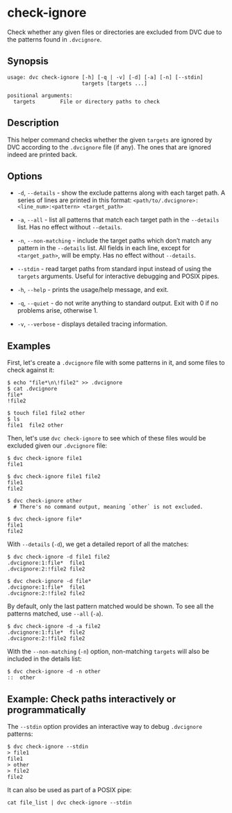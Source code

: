 # check-ignore

Check whether any given files or directories are excluded from DVC due to the
patterns found in `.dvcignore`.

## Synopsis

```usage
usage: dvc check-ignore [-h] [-q | -v] [-d] [-a] [-n] [--stdin]
                        targets [targets ...]

positional arguments:
  targets        File or directory paths to check
```

## Description

This helper command checks whether the given `targets` are ignored by DVC
according to the `.dvcignore` file (if any). The ones that are ignored indeed
are printed back.

## Options

- `-d`, `--details` - show the exclude patterns along with each target path. A
  series of lines are printed in this format:
  `<path/to/.dvcignore>:<line_num>:<pattern> <target_path>`

- `-a`, `--all` - list all patterns that match each target path in the
  `--details` list. Has no effect without `--details`.

- `-n`, `--non-matching` - include the target paths which don’t match any
  pattern in the `--details` list. All fields in each line, except for
  `<target_path>`, will be empty. Has no effect without `--details`.

- `--stdin` - read target paths from standard input instead of using the
  `targets` arguments. Useful for interactive debugging and POSIX pipes.

- `-h`, `--help` - prints the usage/help message, and exit.

- `-q`, `--quiet` - do not write anything to standard output. Exit with 0 if no
  problems arise, otherwise 1.

- `-v`, `--verbose` - displays detailed tracing information.

## Examples

First, let's create a `.dvcignore` file with some patterns in it, and some files
to check against it:

```cli
$ echo "file*\n\!file2" >> .dvcignore
$ cat .dvcignore
file*
!file2

$ touch file1 file2 other
$ ls
file1  file2 other
```

Then, let's use `dvc check-ignore` to see which of these files would be excluded
given our `.dvcignore` file:

```cli
$ dvc check-ignore file1
file1

$ dvc check-ignore file1 file2
file1
file2

$ dvc check-ignore other
  # There's no command output, meaning `other` is not excluded.

$ dvc check-ignore file*
file1
file2
```

With `--details` (`-d`), we get a detailed report of all the matches:

```cli
$ dvc check-ignore -d file1 file2
.dvcignore:1:file*	file1
.dvcignore:2:!file2	file2

$ dvc check-ignore -d file*
.dvcignore:1:file*	file1
.dvcignore:2:!file2	file2
```

By default, only the last pattern matched would be shown. To see all the
patterns matched, use `--all` (`-a`).

```cli
$ dvc check-ignore -d -a file2
.dvcignore:1:file*	file2
.dvcignore:2:!file2	file2
```

With the `--non-matching` (`-n`) option, non-matching `targets` will also be
included in the details list:

```cli
$ dvc check-ignore -d -n other
::	other
```

## Example: Check paths interactively or programmatically

The `--stdin` option provides an interactive way to debug `.dvcignore` patterns:

```cli
$ dvc check-ignore --stdin
> file1
file1
> other
> file2
file2
```

It can also be used as part of a POSIX pipe:

```cli
cat file_list | dvc check-ignore --stdin
```
